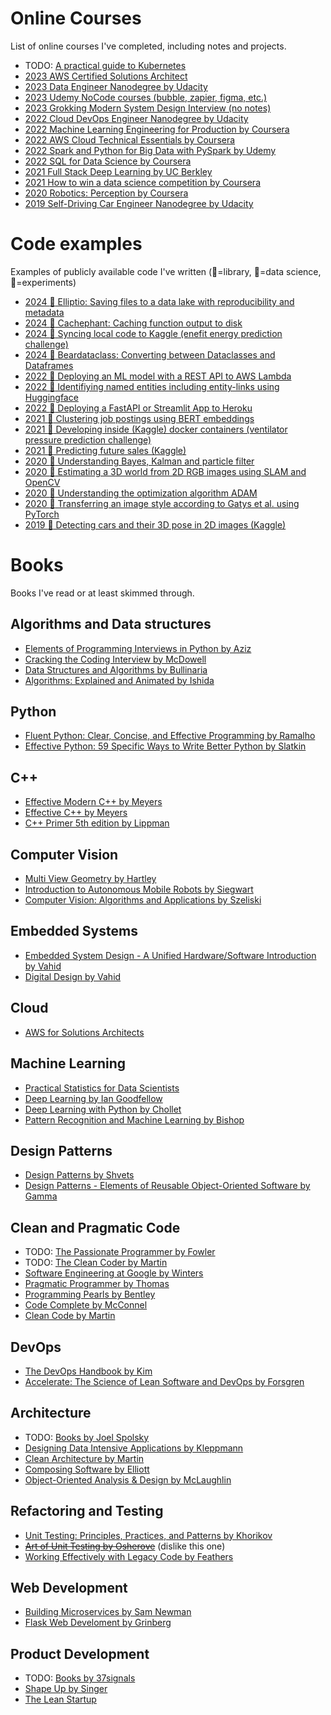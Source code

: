 # Online Courses

List of online courses I've completed, including notes and projects.

- TODO: [A practical guide to Kubernetes](https://www.educative.io/module/a-practical-guide-to-kubernetes)
- [2023 AWS Certified Solutions Architect](https://github.com/cgebbe/aws_certificates)
- [2023 Data Engineer Nanodegree by Udacity](https://github.com/cgebbe/udacity_data_engineer)
- [2023 Udemy NoCode courses (bubble, zapier, figma, etc.)](https://github.com/cgebbe/nocode_information)
- [2023 Grokking Modern System Design Interview (no notes)](https://www.educative.io/courses/grokking-modern-system-design-interview-for-engineers-managers)
- [2022 Cloud DevOps Engineer Nanodegree by Udacity](https://github.com/cgebbe/course_udacity_cloud_devops)
- [2022 Machine Learning Engineering for Production by Coursera](https://github.com/cgebbe/coursera_mlops_specialization)
- [2022 AWS Cloud Technical Essentials by Coursera](https://github.com/cgebbe/course_aws_cloud_technical_essentials)
- [2022 Spark and Python for Big Data with PySpark by Udemy](https://github.com/cgebbe/course_pyspark_bigdata_udemy)
- [2022 SQL for Data Science by Coursera](https://github.com/cgebbe/course_sql_for_data_science)
- [2021 Full Stack Deep Learning by UC Berkley](https://github.com/cgebbe/course_full_stack_deep_learning)
- [2021 How to win a data science competition by Coursera](https://github.com/cgebbe/coursera_win_competition)
- [2020 Robotics: Perception by Coursera](https://github.com/cgebbe/coursera_robotics_perception)
- [2019 Self-Driving Car Engineer Nanodegree by Udacity](https://cgebbe.github.io/udacity_nanodegree_selfdriving)

# Code examples

Examples of publicly available code I've written (:book:=library, :test_tube:=data science, :robot:=experiments)

- [2024 :book: Elliptio: Saving files to a data lake with reproducibility and metadata](https://github.com/cgebbe/elliptio_data_lake)
- [2024 :book: Cachephant: Caching function output to disk](https://github.com/cgebbe/cachephant)
- [2024 :robot: Syncing local code to Kaggle (enefit energy prediction challenge)](https://github.com/cgebbe/kaggle_enefit_predict_energy)
- [2024 :book: Beardataclass: Converting between Dataclasses and Dataframes](https://github.com/cgebbe/beardataclass)
- [2022 :robot: Deploying an ML model with a REST API to AWS Lambda](https://github.com/cgebbe/prototype_aws_lambda)
- [2022 :test_tube: Identifiying named entities including entity-links using Huggingface](https://github.com/cgebbe/prototype_relation_extraction)
- [2022 :robot: Deploying a FastAPI or Streamlit App to Heroku](https://github.com/cgebbe/prototype_heroku_streamlit)
- [2021 :test_tube: Clustering job postings using BERT embeddings](https://cgebbe.medium.com/clustering-job-postings-by-skills-b33e0ad579ff)
- [2021 :robot: Developing inside (Kaggle) docker containers (ventilator pressure prediction challenge)](https://github.com/cgebbe/kaggle_ventilator_pressure)
- [2021 :test_tube: Predicting future sales (Kaggle)](https://github.com/cgebbe/kaggle_predict_future_sales)
- [2020 :test_tube: Understanding Bayes, Kalman and particle filter](https://github.com/cgebbe/demo_kalman)
- [2020 :test_tube: Estimating a 3D world from 2D RGB images using SLAM and OpenCV](https://github.com/cgebbe/demo_slam)
- [2020 :test_tube: Understanding the optimization algorithm ADAM](https://github.com/cgebbe/demo_optimizer)
- [2020 :robot: Transferring an image style according to Gatys et al. using PyTorch](https://github.com/cgebbe/demo_style_gatys)
- [2019 :test_tube: Detecting cars and their 3D pose in 2D images (Kaggle)](https://github.com/cgebbe/kaggle_pku-autonomous-driving)

# Books

Books I've read or at least skimmed through.

## Algorithms and Data structures

- [Elements of Programming Interviews in Python by Aziz](https://www.amazon.de/-/en/gp/product/1537713949/ref=ppx_yo_dt_b_search_asin_title?ie=UTF8&psc=1)
- [Cracking the Coding Interview by McDowell](https://www.amazon.de/-/en/Gayle-Laakmann-McDowell/dp/098478280X)
- [Data Structures and Algorithms by Bullinaria](https://www.cs.bham.ac.uk/~jxb/DSA/dsa.pdf)
- [Algorithms: Explained and Animated by Ishida](https://play.google.com/store/apps/details?id=wiki.algorithm.algorithms&hl=en&gl=US)

## Python

- [Fluent Python: Clear, Concise, and Effective Programming by Ramalho](https://www.amazon.de/-/en/Luciano-Ramalho/dp/1491946008/ref=sr_1_2?crid=31VR1GVNC2COR&keywords=Fluent+Python+by+Ramalho&qid=1644525001&s=books&sprefix=fluent+python+by+ramalho%2Cstripbooks%2C88&sr=1-2)
- [Effective Python: 59 Specific Ways to Write Better Python by Slatkin](https://www.amazon.de/-/en/gp/product/B00TKGY0GU/ref=ppx_yo_dt_b_search_asin_title?ie=UTF8&psc=1)

## C++

- [Effective Modern C++ by Meyers](https://www.amazon.de/-/en/Scott-Meyers-ebook/dp/B00PGCMGDQ/ref=sr_1_2?crid=29O63Q3X0O5N4&keywords=Effective+C%2B%2B&qid=1644524807&s=digital-text&sprefix=effective+c%2B%2B+%2Cdigital-text%2C91&sr=1-2)
- [Effective C++ by Meyers](https://www.amazon.de/-/en/Scott-Meyers-ebook/dp/B004V4420U/ref=sr_1_1?crid=29O63Q3X0O5N4&keywords=Effective+C%2B%2B&qid=1644524807&s=digital-text&sprefix=effective+c%2B%2B+%2Cdigital-text%2C91&sr=1-1)
- [C++ Primer 5th edition by Lippman](https://www.amazon.de/dp/B0091I7FEQ/ref=dp-kindle-redirect?_encoding=UTF8&btkr=1)

## Computer Vision

- [Multi View Geometry by Hartley](https://www.amazon.de/dp/B00AKE1QK4/ref=dp-kindle-redirect?_encoding=UTF8&btkr=1)
- [Introduction to Autonomous Mobile Robots by Siegwart](https://www.amazon.de/dp/B08HY283W7/ref=dp-kindle-redirect?_encoding=UTF8&btkr=1)
- [Computer Vision: Algorithms and Applications by Szeliski](https://szeliski.org/Book/)

## Embedded Systems

- [Embedded System Design - A Unified Hardware/Software Introduction by Vahid](https://www.amazon.de/-/en/gp/product/0471386782/ref=ppx_yo_dt_b_search_asin_title?ie=UTF8&psc=1)
- [Digital Design by Vahid](https://www.amazon.de/gp/product/8126523425/ref=ppx_yo_dt_b_asin_title_o00_s00?ie=UTF8&psc=1)

## Cloud

- [AWS for Solutions Architects](https://www.amazon.de/-/en/gp/product/B0B1DTV99G)

## Machine Learning

- [Practical Statistics for Data Scientists](https://www.amazon.de/-/en/gp/product/B08712TT3F)
- [Deep Learning by Ian Goodfellow](https://www.amazon.de/dp/B08FH8Y533/ref=dp-kindle-redirect?_encoding=UTF8&btkr=1)
- [Deep Learning with Python by Chollet](https://www.amazon.de/-/en/Francois-Chollet/dp/1617294438/ref=sr_1_2?crid=11G1GTQR5M9FW&keywords=deep+learning+with+python+chollet&qid=1644525436&sprefix=deep+learning+with+python+cholle%2Caps%2C85&sr=8-2)
- [Pattern Recognition and Machine Learning by Bishop](https://www.amazon.de/-/en/Christopher-M-Bishop/dp/0387310738)

## Design Patterns

- [Design Patterns by Shvets](https://refactoring.guru/design-patterns/book)
- [Design Patterns - Elements of Reusable Object-Oriented Software by Gamma](https://www.amazon.de/dp/B000SEIBB8/ref=dp-kindle-redirect?_encoding=UTF8&btkr=1)

## Clean and Pragmatic Code

- TODO: [The Passionate Programmer by Fowler](https://www.amazon.de/-/en/Chad-Fowler/dp/1934356344/ref=sr_1_1?crid=36DN60RR0EL4&keywords=The+Passionate+Programmer+by+Fowler&qid=1644526087&sprefix=the+passionate+programmer+by+fowler%2Caps%2C74&sr=8-1)
- TODO: [The Clean Coder by Martin](https://www.amazon.de/-/en/Robert-C-Martin/dp/0137081073/ref=sr_1_3?crid=29R4D3S3M6Z2H&keywords=Clean+Code+by+Martin&qid=1644526106&sprefix=clean+code+by+martin+%2Caps%2C83&sr=8-3)
- [Software Engineering at Google by Winters](https://www.amazon.de/gp/product/B0859PF5HB/ref=ppx_yo_dt_b_search_asin_title?ie=UTF8&psc=1)
- [Pragmatic Programmer by Thomas](https://www.amazon.de/-/en/David-Thomas/dp/0135957052/ref=sr_1_1?crid=3ELC55BGIESOP&keywords=pragmatic+programmierer+von+thomas&qid=1644526073&sprefix=pragmatic+programmer+by+thomas%2Caps%2C93&sr=8-1)
- [Programming Pearls by Bentley](https://www.amazon.de/-/en/Jon-Bentley/dp/0201657880/ref=sr_1_1?crid=3SW8XWONZ2QSJ&keywords=Programming+Pearls+by+Bentley&qid=1644526059&sprefix=programming+pearls+by+bentley%2Caps%2C65&sr=8-1)
- [Code Complete by McConnel](https://www.amazon.de/-/en/Steve-McConnell/dp/0735619670/ref=sr_1_1?crid=Z7QYDDTI2NIQ&keywords=code+complete+by+mcconnell&qid=1644526027&sprefix=code+complete+by+mcconnel%2Caps%2C89&sr=8-1)
- [Clean Code by Martin](https://www.amazon.de/-/en/Robert-Martin/dp/0132350882/ref=sr_1_1?crid=29R4D3S3M6Z2H&keywords=Clean+Code+by+Martin&qid=1644525995&sprefix=clean+code+by+martin+%2Caps%2C83&sr=8-1)

## DevOps

- [The DevOps Handbook by Kim](https://www.amazon.de/gp/product/B09G2GS39R/ref=ppx_yo_dt_b_d_asin_title_o05?ie=UTF8&psc=1)
- [Accelerate: The Science of Lean Software and DevOps by Forsgren](https://www.amazon.de/gp/product/B07B9F83WM/ref=ppx_yo_dt_b_d_asin_title_o03?ie=UTF8&psc=1)

## Architecture

- TODO: [Books by Joel Spolsky](https://www.joelonsoftware.com/buy-the-books/)
- [Designing Data Intensive Applications by Kleppmann](https://www.amazon.de/gp/product/B06XPJML5D/ref=ppx_yo_dt_b_d_asin_title_o04?ie=UTF8&psc=1)
- [Clean Architecture by Martin](https://www.amazon.de/-/en/Robert-C-Martin/dp/0134494164/ref=pd_bxgy_img_2/259-1609427-7368537?pd_rd_w=tXDvt&pf_rd_p=a2e044d8-c6c4-472e-be1b-004f9c16cb56&pf_rd_r=Q6GP8JKY4JM62PTNZXFX&pd_rd_r=bcbb55a8-9df3-4ee8-b496-941bc910a1d9&pd_rd_wg=kAshe&pd_rd_i=0134494164&psc=1)
- [Composing Software by Elliott](https://www.amazon.de/-/en/Eric-Elliott/dp/1661212565)
- [Object-Oriented Analysis & Design by McLaughlin](https://www.amazon.de/-/en/Brett-D-McLaughlin-ebook/dp/B06XNJ5FM8/ref=sr_1_1?crid=PYITYO1Z8WJJ&keywords=objektorientierte+analyse+%26+design+von+mclaughlin&qid=1644525979&sprefix=object-oriented+analysis+%26+design+by+mclaughlin%2Caps%2C69&sr=8-1)

## Refactoring and Testing

- [Unit Testing: Principles, Practices, and Patterns by Khorikov](https://www.amazon.de/-/en/Vladimir-Khorikov/dp/1617296279)
- ~~[Art of Unit Testing by Osherove](https://www.amazon.de/-/en/Roy-Osherove/dp/1617290890/ref=sr_1_1?crid=DJWID6HU2572&keywords=Art+of+Unit+Testing&qid=1644526777&sprefix=art+of+unit+testing%2Caps%2C111&sr=8-1)~~ (dislike this one)
- [Working Effectively with Legacy Code by Feathers](https://www.amazon.de/-/en/Michael-C-Feathers/dp/0131177052/ref=sr_1_1?crid=1OYTLARX4LJLI&keywords=Working+Effectively+with+Legacy+Code+by+Feathers&qid=1644526764&sprefix=working+effectively+with+legacy+code+by+feathers%2Caps%2C63&sr=8-1)

## Web Development

- [Building Microservices by Sam Newman](https://www.amazon.de/gp/product/B09B5L4NVT/ref=ppx_yo_dt_b_search_asin_title?ie=UTF8&psc=1)
- [Flask Web Develoment by Grinberg](https://www.amazon.de/-/en/gp/product/B07B8DCCN7/ref=ppx_yo_dt_b_search_asin_title?ie=UTF8&psc=1)

## Product Development

- TODO: [Books by 37signals](https://37signals.com/books/)
- [Shape Up by Singer](https://basecamp.com/shapeup)
- [The Lean Startup](https://www.amazon.de/gp/product/B004J4XGN6/ref=ppx_yo_dt_b_search_asin_title?ie=UTF8&psc=1)

